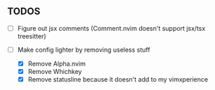 ## TODOS

- [ ] Figure out jsx comments (Comment.nvim doesn't support jsx/tsx treesitter)

- [ ] Make config lighter by removing useless stuff
  - [x] Remove Alpha.nvim
  - [x] Remove Whichkey
  - [x] Remove statusline because it doesn't add to my vimxperience

